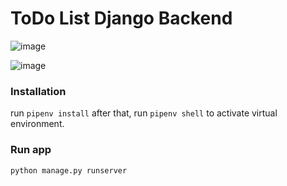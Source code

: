 #  ToDo List Django Backend

![image](https://user-images.githubusercontent.com/122406122/231315919-c7ad9b63-7557-47c2-b511-474e37c178d7.png)

![image](https://user-images.githubusercontent.com/122406122/231315813-a134ee23-ee2d-431c-a440-b27aaaf20faa.png)


### Installation 
run `pipenv install`  after that, run `pipenv shell` to activate virtual environment.

### Run app
`python manage.py runserver`
